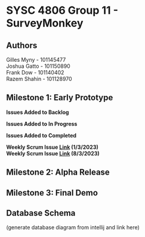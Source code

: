 # SYSC 4806 Group 11 - SurveyMonkey

## Authors
Gilles Myny - 101145477  
Joshua Gatto - 101150890  
Frank Dow - 101140402  
Razem Shahin - 101128970  

## Milestone 1: Early Prototype
**Issues Added to Backlog**

**Issues Added to In Progress**

**Issues Added to Completed**

**Weekly Scrum Issue [Link][i1] (1/3/2023)**  
**Weekly Scrum Issue [Link][i4] (8/3/2023)**

## Milestone 2: Alpha Release

## Milestone 3: Final Demo

## Database Schema
(generate database diagram from intellij and link here)

[i1]: https://github.com/GillesMyny1/SurveyMonkey/issues/1
[i4]: https://github.com/GillesMyny1/SurveyMonkey/issues/4

